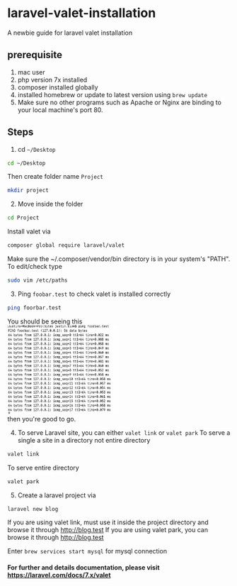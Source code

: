 # laravel-valet-installation
A newbie guide for laravel valet installation

## prerequisite
1) mac user
2) php version 7x installed
3) composer installed globally
4) installed homebrew or update to latest version using `brew update`
5) Make sure no other programs such as Apache or Nginx are binding to your local machine's port 80.

## Steps
1) cd `~/Desktop`
```bash
cd ~/Desktop
```
Then create folder name `Project`
```bash
mkdir project
```

2) Move inside the folder
```bash
cd Project
```
Install valet via
```bash
composer global require laravel/valet
```
Make sure the ~/.composer/vendor/bin directory is in your system's "PATH".
To edit/check type
```bash
sudo vim /etc/paths
```
 
3) Ping `foobar.test` to check valet is installed correctly
```bash
ping foorbar.test
```
You should be seeing this <br>
<img src="/sample.png" width="250px" height="200px" alt="My cool sample"/> <br>
then you're good to go.

4) To serve Laravel site, you can either `valet link` or `valet park`
To serve a single a site in a directory not entire directory
```bash
valet link
```
To serve entire directory
```bash
valet park
```

5) Create a laravel project via
```bash
laravel new blog
```
If you are using valet link, must use it inside the project directory and browse it through http://blog.test
If you are using valet park, you can browse it through http://blog.test

Enter `brew services start mysql` for mysql connection

#### For further and details documentation, please visit https://laravel.com/docs/7.x/valet

